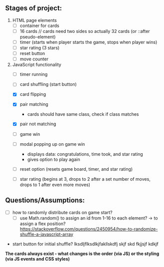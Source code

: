 ## Stages of project:

1. HTML page elements    
    - [ ] container for cards
    - [ ] 16 cards // cards need two sides  so actually 32 cards (or ::after pseudo-element)
    - [ ] timer (starts when player starts the game, stops when player wins)
    - [ ] star rating (3 stars)
    - [ ] reset button
    - [ ] move counter
1. JavaScript functionality
    - [ ] timer running
    - [ ] card shuffling (start button)
    - [x] card flipping
    - [x] pair matching
        - cards should have same class, check if class matches
    - [x] pair not matching
    - [ ] game win
    - [ ] modal popping up on game win
        - displays data: congratulations, time took, and star rating
        - gives option to play again
    - [ ] reset option (resets game board, timer, and star rating)
    - [ ] star rating (begins at 3, drops to 2 after a set number of moves, drops to 1 after even more moves)


## Questions/Assumptions:
- [ ] how to randomly distribute cards on game start?
    - [ ] use Math.random() to assign an id from 1-16 to each element? -> to assign a flex position?
     https://stackoverflow.com/questions/2450954/how-to-randomize-shuffle-a-javascript-array
- start button for initial shuffle? lksdljflksdlkjfakllskdfj  skjf skd  fkjjsjf kdkjf

**The cards always exist - what changes is the order (via JS) or the styling (via JS events and CSS styles)**
